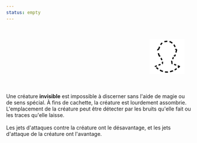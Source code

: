 ```yaml
---
status: empty
---
```

<div class="warning" style='background-color:var(--bg); border-left: solid var(--title) 4px; border-radius: 4px;'>
<p style='padding:0.7em; margin-left:0.7em; display: inline-block;'>
<img src="../../Illustrations/Conditions/FinalInvisible.png" style="width:20%;  float:right; padding:0.7em">

Une créature <b>invisible</b> est impossible à discerner sans l'aide de magie ou de sens spécial. À fins de cachette, la créature est lourdement assombrie.<br>
L'emplacement de la créature peut être détecter par les bruits qu'elle fait ou les traces qu'elle laisse.<br><br>
Les jets d'attaques contre la créature ont le désavantage, et les jets d'attaque de la créature ont l'avantage.<br>
</p>
</div>

